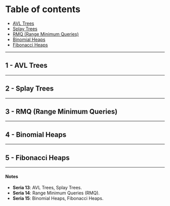 # Table of contents
- [AVL Trees](#1---avl-trees)
- [Splay Trees](#2---splay-trees)
- [RMQ (Range Minimum Queries)](#3---rmq-range-minimum-queries)
- [Binomial Heaps](#4---binomial-heaps)
- [Fibonacci Heaps](#5---fibonacci-heaps)

---

## 1 - AVL Trees 

---

## 2 - Splay Trees 

---

## 3 - RMQ (Range Minimum Queries)

---

## 4 - Binomial Heaps 

---

## 5 - Fibonacci Heaps 

---

#### Notes 
- <b>Seria 13</b>: AVL Trees, Splay Trees.
- <b>Seria 14</b>: Range Minimum Queries (RMQ).
- <b>Seria 15</b>: Binomial Heaps, Fibonacci Heaps.